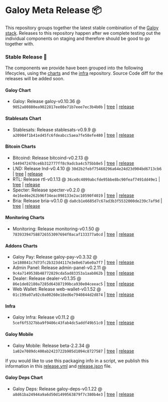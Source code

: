 # Galoy Meta Release 📦

This repository groups together the latest stable combination of the [Galoy stack](https://github.com/GaloyMoney/awesome-galoy#tech-components). 
Releases to this repository happen after we complete testing out the individual components on staging and therefore should be good to go together with.

### Stable Release 🎉

The components we provide have been grouped into the following lifecycles, using the [charts](https://github.com/GaloyMoney/charts) and the [infra](https://github.com/GaloyMoney/galoy-infra) repository. 
Source Code diff for the releases will be added soon.

#### Galoy Chart
- Galoy: Release galoy-v0.10.36 @ `9052a80880ea9022817ee08e71b7eee7ec3b4b0b` | [tree](https://github.com/GaloyMoney/charts/tree/9052a80880ea9022817ee08e71b7eee7ec3b4b0b/charts/galoy) | [release](https://github.com/GaloyMoney/charts/releases/tag/galoy-v0.10.36)

#### Stablesats Chart
- Stablesats: Release stablesats-v0.9.9 @ `a20984f1b41ed45fc6fdeabcc5aea7fe58efe480` | [tree](https://github.com/GaloyMoney/charts/tree/a20984f1b41ed45fc6fdeabcc5aea7fe58efe480/charts/stablesats) | [release](https://github.com/GaloyMoney/charts/releases/tag/stablesats-v0.9.9)

#### Bitcoin Charts
- Bitcoind: Release bitcoind-v0.2.13 @ `5449472478ce6b312777ff8c9adcba4c575bb8e5` | [tree](https://github.com/GaloyMoney/charts/tree/5449472478ce6b312777ff8c9adcba4c575bb8e5/charts/bitcoind) | [release](https://github.com/GaloyMoney/charts/releases/tag/bitcoind-v0.2.13)
- LND: Release lnd-v0.4.10 @ `30d2b2febf75460296a64e24d23d904bd6713cb6` | [tree](https://github.com/GaloyMoney/charts/tree/30d2b2febf75460296a64e24d23d904bd6713cb6/charts/lnd) | [release](https://github.com/GaloyMoney/charts/releases/tag/lnd-v0.4.10)
- RTL: Release rtl-v0.1.13 @ `36ce0c4099abcfde95bbe8bc90feaf7491dd49e1` | [tree](https://github.com/GaloyMoney/charts/tree/36ce0c4099abcfde95bbe8bc90feaf7491dd49e1/charts/rtl) | [release](https://github.com/GaloyMoney/charts/releases/tag/rtl-v0.1.13)
- Specter: Release specter-v0.2.0 @ `4e16e46e262b96f34eac098133e2ac10590f4019` | [tree](https://github.com/GaloyMoney/charts/tree/4e16e46e262b96f34eac098133e2ac10590f4019/charts/specter) | [release](https://github.com/GaloyMoney/charts/releases/tag/specter-v0.2.0)
- Bria: Release bria-v0.1.0 @ `da0cb1e6685d7c67ad3b3f5532000de239c7af9d` | [tree](https://github.com/GaloyMoney/charts/tree/da0cb1e6685d7c67ad3b3f5532000de239c7af9d/charts/bria) | [release](https://github.com/GaloyMoney/charts/releases/tag/bria-v0.1.0)

#### Monitoring Charts
- Monitoring: Release monitoring-v0.1.50 @ `783933947588726553097694f0acaf133377a0cd` | [tree](https://github.com/GaloyMoney/charts/tree/783933947588726553097694f0acaf133377a0cd/charts/monitoring) | [release](https://github.com/GaloyMoney/charts/releases/tag/monitoring-v0.1.50)

#### Addons Charts
- Galoy Pay: Release galoy-pay-v0.3.32 @ `1e180841c7d73fc2b323d4117e3e8e67a6e0a7f7` | [tree](https://github.com/GaloyMoney/charts/tree/1e180841c7d73fc2b323d4117e3e8e67a6e0a7f7/charts/galoy-pay) | [release](https://github.com/GaloyMoney/charts/releases/tag/galoy-pay-v0.3.32)
- Admin Panel: Release admin-panel-v0.2.11 @ `9c4a7149538b48772829cda5ad83353a1aab862b` | [tree](https://github.com/GaloyMoney/charts/tree/9c4a7149538b48772829cda5ad83353a1aab862b/charts/admin-panel) | [release](https://github.com/GaloyMoney/charts/releases/tag/admin-panel-v0.2.11)
- Dealer: Release dealer-v0.1.35 @ `86e1de02180a7285d64387199bca930e04ceeac5` | [tree](https://github.com/GaloyMoney/charts/tree/86e1de02180a7285d64387199bca930e04ceeac5/charts/dealer) | [release](https://github.com/GaloyMoney/charts/releases/tag/dealer-v0.1.35)
- Web Wallet: Release web-wallet-v0.1.52 @ `01c199a07a92c0a00260e18ed6e7940844d2d874` | [tree](https://github.com/GaloyMoney/charts/tree/01c199a07a92c0a00260e18ed6e7940844d2d874/charts/web-wallet) | [release](https://github.com/GaloyMoney/charts/releases/tag/web-wallet-v0.1.52)

#### Infra

- Galoy Infra: Release v0.11.2 @ `5cef6f5327bba9f9406c43fab4dc5addf49b51c0` | [tree](https://github.com/GaloyMoney/galoy-infra/tree/5cef6f5327bba9f9406c43fab4dc5addf49b51c0) | [release](https://github.com/GaloyMoney/galoy-infra/releases/tag/v0.11.2)

#### Galoy Mobile

- Galoy Mobile: Release beta-2.2.34 @ `1a02e7089dc400ab2423722b905d1094c8727587` | [tree](https://github.com/GaloyMoney/galoy-mobile/tree/1a02e7089dc400ab2423722b905d1094c8727587) | [release](https://github.com/GaloyMoney/galoy-mobile/releases/tag/beta-2.2.34)

If you would like to use this packaging info in a script, we publish this information in this [release.yml](./release.yml) and [release.json](./release.json) file.

#### Galoy Deps Chart
- Galoy Deps: Release galoy-deps-v0.1.22 @ `a8d61ba24944a9a6d50d1499563879f7c380b4e3` | [tree](https://github.com/GaloyMoney/charts/tree/a8d61ba24944a9a6d50d1499563879f7c380b4e3/charts/galoy-deps) | [release](https://github.com/GaloyMoney/charts/releases/tag/galoy-deps-v0.1.22)
